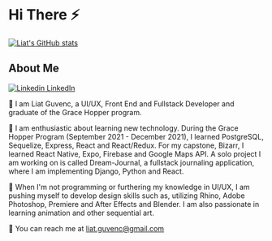 
# Hi There ⚡  

[![Liat's GitHub stats](https://github-readme-stats.vercel.app/api?username=liat-g)](https://github.com/liat-g/github-readme-stats)

## About Me  

[![Linkedin](https://i.stack.imgur.com/gVE0j.png) LinkedIn](https://www.linkedin.com/in/liat-guvenc-8394b0179/)
&nbsp;

💬 I am Liat Guvenc, a UI/UX, Front End and Fullstack Developer and graduate of the Grace Hopper program.

🍞 I am enthusiastic about learning new technology. During the Grace Hopper Program (September 2021 - December 2021), I learned PostgreSQL, Sequelize, Express, React and React/Redux. For my capstone, Bizarr, I learned React Native, Expo, Firebase and Google Maps API. A solo project I am working on is called Dream-Journal, a fullstack journaling application, where I am implementing Django, Python and React.

🏁 When I'm not programming or furthering my knowledge in UI/UX, I am pushing myself to develop design skills such as, utilizing Rhino, Adobe Photoshop, Premiere and After Effects and Blender. I am also passionate in learning animation and other sequential art. 

🐝 You can reach me at liat.guvenc@gmail.com

<!---
liat-g/liat-g is a ✨ special ✨ repository because its `README.md` (this file) appears on your GitHub profile.
You can click the Preview link to take a look at your changes.
--->
